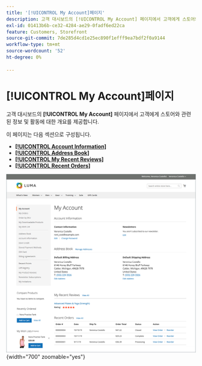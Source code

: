```yaml
---
title: '[!UICONTROL My Account]페이지'
description: 고객 대시보드의 [!UICONTROL My Account] 페이지에서 고객에게 스토어와 관련된 정보 및 활동에 대한 개요를 제공합니다.
exl-id: 01413b6b-ce32-4284-ae29-0fadf6ed22ca
feature: Customers, Storefront
source-git-commit: 7de285d4cd1e25ec890f1efff9ea7bdf2f0a9144
workflow-type: tm+mt
source-wordcount: '52'
ht-degree: 0%

---
```


# [!UICONTROL My Account]페이지

고객 대시보드의 **[!UICONTROL My Account]** 페이지에서 고객에게 스토어와 관련된 정보 및 활동에 대한 개요를 제공합니다.

이 페이지는 다음 섹션으로 구성됩니다.

* [**[!UICONTROL Account Information]**](../customers/account-dashboard-account-information.md)
* [**[!UICONTROL Address Book]**](../customers/account-dashboard-address-book.md)
* [**[!UICONTROL My Recent Reviews]**](../merchandising-promotions/product-reviews.md#product-reviews-on-the-storefront)
* [**[!UICONTROL Recent Orders]**](../stores-purchase/orders-storefront.md#view-recently-ordered-products)

![상점의 내 계정 페이지](assets/account-dashboard-my-account.png){width="700" zoomable="yes"}

